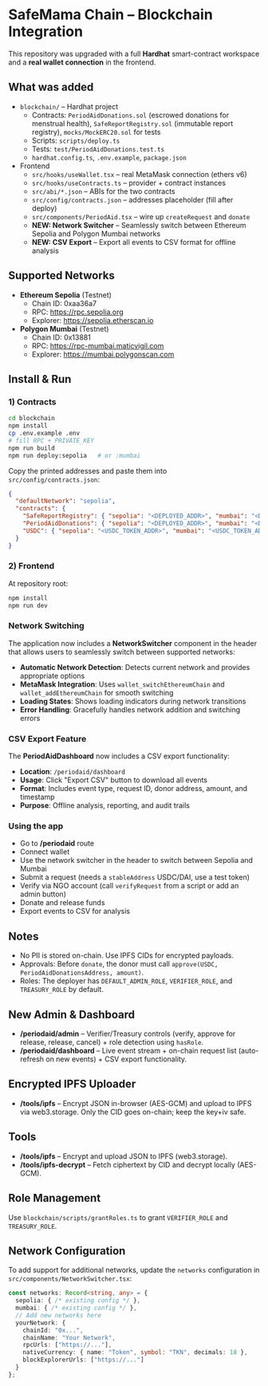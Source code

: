 # SafeMama Chain – Blockchain Integration

This repository was upgraded with a full **Hardhat** smart-contract workspace and a **real wallet connection** in the frontend.

## What was added
- `blockchain/` – Hardhat project
  - Contracts: `PeriodAidDonations.sol` (escrowed donations for menstrual health), `SafeReportRegistry.sol` (immutable report registry), `mocks/MockERC20.sol` for tests
  - Scripts: `scripts/deploy.ts`
  - Tests: `test/PeriodAidDonations.test.ts`
  - `hardhat.config.ts`, `.env.example`, `package.json`
- Frontend
  - `src/hooks/useWallet.tsx` – real MetaMask connection (ethers v6)
  - `src/hooks/useContracts.ts` – provider + contract instances
  - `src/abi/*.json` – ABIs for the two contracts
  - `src/config/contracts.json` – addresses placeholder (fill after deploy)
  - `src/components/PeriodAid.tsx` – wire up `createRequest` and `donate`
  - **NEW: Network Switcher** – Seamlessly switch between Ethereum Sepolia and Polygon Mumbai networks
  - **NEW: CSV Export** – Export all events to CSV format for offline analysis

## Supported Networks
- **Ethereum Sepolia** (Testnet)
  - Chain ID: 0xaa36a7
  - RPC: https://rpc.sepolia.org
  - Explorer: https://sepolia.etherscan.io
- **Polygon Mumbai** (Testnet)
  - Chain ID: 0x13881
  - RPC: https://rpc-mumbai.maticvigil.com
  - Explorer: https://mumbai.polygonscan.com

## Install & Run

### 1) Contracts
```bash
cd blockchain
npm install
cp .env.example .env
# fill RPC + PRIVATE_KEY
npm run build
npm run deploy:sepolia   # or :mumbai
```
Copy the printed addresses and paste them into `src/config/contracts.json`:

```json
{
  "defaultNetwork": "sepolia",
  "contracts": {
    "SafeReportRegistry": { "sepolia": "<DEPLOYED_ADDR>", "mumbai": "<DEPLOYED_ADDR>" },
    "PeriodAidDonations": { "sepolia": "<DEPLOYED_ADDR>", "mumbai": "<DEPLOYED_ADDR>" },
    "USDC": { "sepolia": "<USDC_TOKEN_ADDR>", "mumbai": "<USDC_TOKEN_ADDR>" }
  }
}
```

### 2) Frontend
At repository root:
```bash
npm install
npm run dev
```

### Network Switching
The application now includes a **NetworkSwitcher** component in the header that allows users to seamlessly switch between supported networks:

- **Automatic Network Detection**: Detects current network and provides appropriate options
- **MetaMask Integration**: Uses `wallet_switchEthereumChain` and `wallet_addEthereumChain` for smooth switching
- **Loading States**: Shows loading indicators during network transitions
- **Error Handling**: Gracefully handles network addition and switching errors

### CSV Export Feature
The **PeriodAidDashboard** now includes a CSV export functionality:

- **Location**: `/periodaid/dashboard`
- **Usage**: Click "Export CSV" button to download all events
- **Format**: Includes event type, request ID, donor address, amount, and timestamp
- **Purpose**: Offline analysis, reporting, and audit trails

### Using the app
- Go to **/periodaid** route
- Connect wallet
- Use the network switcher in the header to switch between Sepolia and Mumbai
- Submit a request (needs a `stableAddress` USDC/DAI, use a test token)
- Verify via NGO account (call `verifyRequest` from a script or add an admin button)
- Donate and release funds
- Export events to CSV for analysis

## Notes
- No PII is stored on-chain. Use IPFS CIDs for encrypted payloads.
- Approvals: Before `donate`, the donor must call `approve(USDC, PeriodAidDonationsAddress, amount)`.
- Roles: The deployer has `DEFAULT_ADMIN_ROLE`, `VERIFIER_ROLE`, and `TREASURY_ROLE` by default.

## New Admin & Dashboard
- **/periodaid/admin** – Verifier/Treasury controls (verify, approve for release, release, cancel) + role detection using `hasRole`.
- **/periodaid/dashboard** – Live event stream + on-chain request list (auto-refresh on new events) + CSV export functionality.

## Encrypted IPFS Uploader
- **/tools/ipfs** – Encrypt JSON in-browser (AES-GCM) and upload to IPFS via web3.storage. Only the CID goes on-chain; keep the key+iv safe.

## Tools
- **/tools/ipfs** – Encrypt and upload JSON to IPFS (web3.storage).
- **/tools/ipfs-decrypt** – Fetch ciphertext by CID and decrypt locally (AES-GCM).

## Role Management
Use `blockchain/scripts/grantRoles.ts` to grant `VERIFIER_ROLE` and `TREASURY_ROLE`.

## Network Configuration
To add support for additional networks, update the `networks` configuration in `src/components/NetworkSwitcher.tsx`:

```typescript
const networks: Record<string, any> = {
  sepolia: { /* existing config */ },
  mumbai: { /* existing config */ },
  // Add new networks here
  yourNetwork: {
    chainId: "0x...",
    chainName: "Your Network",
    rpcUrls: ["https://..."],
    nativeCurrency: { name: "Token", symbol: "TKN", decimals: 18 },
    blockExplorerUrls: ["https://..."]
  }
};
```